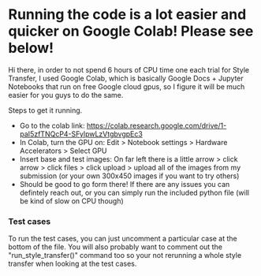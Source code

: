 # Running the code is a lot easier and quicker on Google Colab! Please see below!

Hi there, in order to not spend 6 hours of CPU time one each trial for Style Transfer, I used Google Colab, which is basically Google Docs + Jupyter Notebooks that run on free Google cloud gpus, so I figure it will be much easier for you guys to do the same.

Steps to get it running.
- Go to the colab link: https://colab.research.google.com/drive/1-paI5zfTNQcP4-SFylpwLzVtgbvgpEc3
- In Colab, turn the GPU on: Edit > Notebook settings > Hardware Accelerators > Select GPU
- Insert base and test images: On far left there is a little arrow > click arrow > click files > click upload > upload all of the images from my submission (or your own 300x450 images if you want to try others)
- Should be good to go form there! If there are any issues you can defintely reach out, or you can simply run the included python file (will be kind of slow on CPU though)


### Test cases
To run the test cases, you can just uncomment a particular case at the bottom of the file. You will also probably want to comment out the "run_style_transfer()" command too so your not rerunning a whole style transfer when looking at the test cases.
